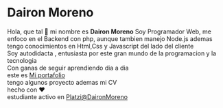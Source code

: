 # Dairon Moreno

Hola, que tal :wave: mi nombre es **Dairon Moreno**
Soy Programador Web, me enfoco en el Backend con php, aunque tambien manejo Node.js ademas tengo conocimientos en Html,Css y Javascript del lado del cliente<br>
Soy autodidacta , entusiasta por este gran mundo de la programacion y la tecnologia <br> Con ganas de seguir aprendiendo dia a dia <br>
este es
[Mi portafolio](https://DaironMoreno.github.io/) <br>
tengo algunos proyecto ademas mi CV <br>
hecho con :heart: <br>
estudiante activo en [Platzi@DaironMoreno](https://platzi.com/p/daironmoreno/)
